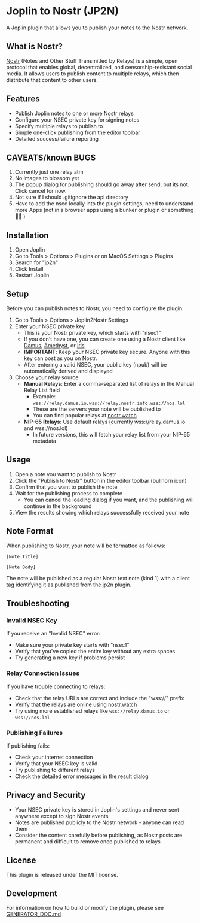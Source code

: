 # Joplin to Nostr (JP2N)

A Joplin plugin that allows you to publish your notes to the Nostr network.

## What is Nostr?

[Nostr](https://nostr.com/) (Notes and Other Stuff Transmitted by Relays) is a simple, open protocol that enables global, decentralized, and censorship-resistant social media. It allows users to publish content to multiple relays, which then distribute that content to other users.

## Features

- Publish Joplin notes to one or more Nostr relays
- Configure your NSEC private key for signing notes
- Specify multiple relays to publish to
- Simple one-click publishing from the editor toolbar
- Detailed success/failure reporting

## CAVEATS/known BUGS

1. Currently just one relay atm
2. No images to blossom yet
3. The popup dialog for publishing should go away after send, but its not. Click cancel for now.
4. Not sure if I should .gitignore the api directory
5. Have to add the nsec locally into the plugin settings, need to understand more Apps (not in a browser apps using a bunker or plugin or something 🤷‍♀️ )

## Installation

1. Open Joplin
2. Go to Tools > Options > Plugins or on MacOS Settings > Plugins 
3. Search for "jp2n"
4. Click Install
5. Restart Joplin

## Setup

Before you can publish notes to Nostr, you need to configure the plugin:

1. Go to Tools > Options > Joplin2Nostr Settings
2. Enter your NSEC private key
   - This is your Nostr private key, which starts with "nsec1"
   - If you don't have one, you can create one using a Nostr client like [Damus](https://damus.io/), [Amethyst](https://github.com/vitorpamplona/amethyst), or [Iris](https://iris.to/)
   - **IMPORTANT**: Keep your NSEC private key secure. Anyone with this key can post as you on Nostr.
   - After entering a valid NSEC, your public key (npub) will be automatically derived and displayed
3. Choose your relay source:
   - **Manual Relays**: Enter a comma-separated list of relays in the Manual Relay List field
     - Example: `wss://relay.damus.io,wss://relay.nostr.info,wss://nos.lol`
     - These are the servers your note will be published to
     - You can find popular relays at [nostr.watch](https://nostr.watch/)
   - **NIP-65 Relays**: Use default relays (currently wss://relay.damus.io and wss://nos.lol)
     - In future versions, this will fetch your relay list from your NIP-65 metadata

## Usage

1. Open a note you want to publish to Nostr
2. Click the "Publish to Nostr" button in the editor toolbar (bullhorn icon)
3. Confirm that you want to publish the note
4. Wait for the publishing process to complete
   - You can cancel the loading dialog if you want, and the publishing will continue in the background
5. View the results showing which relays successfully received your note

## Note Format

When publishing to Nostr, your note will be formatted as follows:

```
[Note Title]

[Note Body]
```

The note will be published as a regular Nostr text note (kind 1) with a client tag identifying it as published from the jp2n plugin.

## Troubleshooting

### Invalid NSEC Key

If you receive an "Invalid NSEC" error:
- Make sure your private key starts with "nsec1"
- Verify that you've copied the entire key without any extra spaces
- Try generating a new key if problems persist

### Relay Connection Issues

If you have trouble connecting to relays:
- Check that the relay URLs are correct and include the "wss://" prefix
- Verify that the relays are online using [nostr.watch](https://nostr.watch/)
- Try using more established relays like `wss://relay.damus.io` or `wss://nos.lol`

### Publishing Failures

If publishing fails:
- Check your internet connection
- Verify that your NSEC key is valid
- Try publishing to different relays
- Check the detailed error messages in the result dialog

## Privacy and Security

- Your NSEC private key is stored in Joplin's settings and never sent anywhere except to sign Nostr events
- Notes are published publicly to the Nostr network - anyone can read them
- Consider the content carefully before publishing, as Nostr posts are permanent and difficult to remove once published to relays

## License

This plugin is released under the MIT license.

## Development

For information on how to build or modify the plugin, please see [GENERATOR_DOC.md](./GENERATOR_DOC.md)
